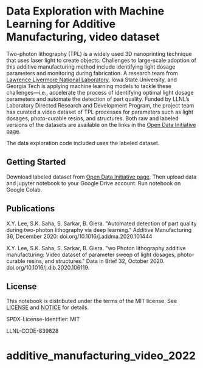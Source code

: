 Data Exploration with Machine Learning for Additive Manufacturing, video dataset
===

Two-photon lithography (TPL) is a widely used 3D nanoprinting technique that uses laser light to create objects. Challenges to large-scale adoption of this additive manufacturing method include identifying light dosage parameters and monitoring during fabrication. A research team from [Lawrence Livermore National Laboratory](https://www.llnl.gov/), Iowa State University, and Georgia Tech is applying machine learning models to tackle these challenges—i.e., accelerate the process of identifying optimal light dosage parameters and automate the detection of part quality. Funded by LLNL’s Laboratory Directed Research and Development Program, the project team has curated a video dataset of TPL processes for parameters such as light dosages, photo-curable resins, and structures. Both raw and labeled versions of the datasets are available on the links in the [Open Data Initiative page](https://data-science.llnl.gov/open-data-initiative). 

The data exploration code included uses the labeled dataset.

Getting Started
---------------

Download labeled dataset from [Open Data Initiative page](https://data-science.llnl.gov/open-data-initiative). Then upload data and jupyter notebook to your Google Drive account. Run notebook on Google Colab.

Publications
------------

X.Y. Lee, S.K. Saha, S. Sarkar, B. Giera. "Automated detection of part quality during two-photon lithography via deep learning." Additive Manufacturing 36, December 2020: doi.org/10.1016/j.addma.2020.101444

X.Y. Lee, S.K. Saha, S. Sarkar, B. Giera. "wo Photon lithography additive manufacturing: Video dataset of parameter sweep of light dosages, photo-curable resins, and structures." Data in Brief 32, October 2020. doi.org/10.1016/j.dib.2020.106119.

License
-------

This notebook is distributed under the terms of the MIT license. See [LICENSE](./LICENSE) and [NOTICE](./NOTICE) for details.

SPDX-License-Identifier: MIT

LLNL-CODE-839828
# additive_manufacturing_video_2022
